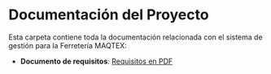# Documentación del Proyecto

Esta carpeta contiene toda la documentación relacionada con el sistema de gestión para la Ferretería MAQTEX:
- **Documento de requisitos**: [Requisitos en PDF](docs/DOCUMENTO_FINAL_MAQTEX.pdf)
